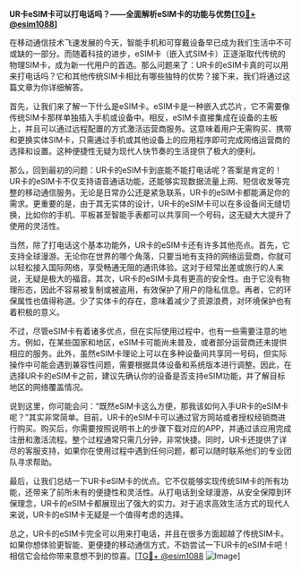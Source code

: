 **UR卡eSIM卡可以打电话吗？——全面解析eSIM卡的功能与优势[[TG💪+ @esim1088](https://t.me/s/esim1088)]**

在移动通信技术飞速发展的今天，智能手机和可穿戴设备早已成为我们生活中不可或缺的一部分。而随着科技的进步，eSIM卡（嵌入式SIM卡）正逐渐取代传统的物理SIM卡，成为新一代用户的首选。那么问题来了：UR卡的eSIM卡真的可以用来打电话吗？它和其他传统SIM卡相比有哪些独特的优势？接下来，我们将通过这篇文章为你详细解答。

首先，让我们来了解一下什么是eSIM卡。eSIM卡是一种嵌入式芯片，它不需要像传统SIM卡那样单独插入手机或设备中。相反，eSIM卡直接集成在设备的主板上，并且可以通过远程配置的方式激活运营商服务。这意味着用户无需购买、携带和更换实体SIM卡，只需通过手机或其他设备上的应用程序即可完成网络运营商的选择和设置。这种便捷性无疑为现代人快节奏的生活提供了极大的便利。

那么，回到最初的问题：UR卡的eSIM卡到底能不能打电话呢？答案是肯定的！UR卡的eSIM卡不仅支持语音通话功能，还能够实现数据流量上网、短信收发等完整的移动通信服务。无论是日常办公还是紧急联系，UR卡的eSIM卡都能满足你的需求。更重要的是，由于其无实体的设计，UR卡的eSIM卡可以在多设备间无缝切换，比如你的手机、平板甚至智能手表都可以共享同一个号码，这无疑大大提升了使用的灵活性。

当然，除了打电话这个基本功能外，UR卡的eSIM卡还有许多其他亮点。首先，它支持全球漫游。无论你在世界的哪个角落，只要当地有支持的网络运营商，你就可以轻松接入国际网络，享受畅通无阻的通讯体验。这对于经常出差或旅行的人来说，无疑是极大的福音。其次，UR卡的eSIM卡具有更高的安全性。由于它没有物理形态，因此不容易被复制或被盗用，有效保护了用户的隐私信息。再者，它的环保属性也值得称道。少了实体卡的存在，意味着减少了资源浪费，对环境保护也有着积极的意义。

不过，尽管eSIM卡有着诸多优点，但在实际使用过程中，也有一些需要注意的地方。例如，在某些国家和地区，eSIM卡可能尚未普及，或者部分运营商还未提供相应的服务。此外，虽然eSIM卡理论上可以在多种设备间共享同一号码，但实际操作中可能会遇到兼容性问题，需要根据具体设备和系统版本进行调整。因此，在选择UR卡的eSIM卡之前，建议先确认你的设备是否支持eSIM功能，并了解目标地区的网络覆盖情况。

说到这里，你可能会问：“既然eSIM卡这么方便，那我该如何入手UR卡的eSIM卡呢？”其实非常简单。目前，UR卡的eSIM卡可以通过官方网站或者授权经销商进行购买。购买后，你需要按照说明书上的步骤下载对应的APP，并通过该应用完成注册和激活流程。整个过程通常只需几分钟，非常快捷。同时，UR卡还提供了详尽的客服支持，如果你在使用过程中遇到任何问题，都可以随时联系他们的专业团队寻求帮助。

最后，让我们总结一下UR卡eSIM卡的优点。它不仅能够实现传统SIM卡的所有功能，还带来了前所未有的便捷性和灵活性。从打电话到全球漫游，从安全保障到环保理念，UR卡的eSIM卡都展现出了强大的实力。对于追求高效生活方式的现代人来说，UR卡的eSIM卡无疑是一个值得考虑的选择。

总之，UR卡的eSIM卡完全可以用来打电话，并且在很多方面超越了传统SIM卡。如果你想体验更智能、更便捷的移动通信方式，不妨尝试一下UR卡的eSIM卡吧！相信它会给你带来意想不到的惊喜。[[TG💪+ @esim1088](https://t.me/s/esim1088) ![Image](https://i.postimg.cc/4NQfJmqS/Snipaste-2025-05-13-00-14-12.png)]